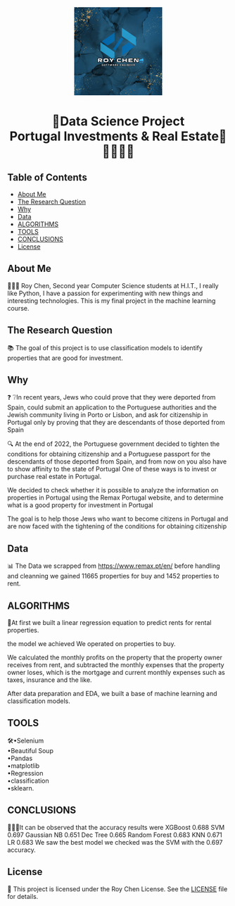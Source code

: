 <div align="center">
  <img src="Roy Chen Logo.png" alt="Project Logo" width="200">
  <h1>🌟Data Science Project<br/>Portugal Investments & Real Estate🌟<br/> 🕵️‍♀️🕵️‍♂️</h1>
</div>

## Table of Contents
- [About Me](#About-Me)
- [The Research Question](#The-Research-Question)
- [Why](#Why)
- [Data](#Data)
- [ALGORITHMS](#ALGORITHMS)
- [TOOLS](#TOOLS)
- [CONCLUSIONS](#CONCLUSIONS)
- [License](#license)

## About Me
👨🏽‍💻 Roy Chen,
Second year Computer Science students at H.I.T.,
I really like Python, I have a passion for experimenting with new things and interesting technologies.
This is my final project in the machine learning course.

## The Research Question
📚 The goal of this project is to use classification models to identify properties that are good for investment. 

## Why
❓ ❔In recent years, Jews who could prove that they were
deported from Spain, could submit an application to
the Portuguese authorities and the Jewish community
living in Porto or Lisbon, and ask for citizenship in
Portugal only by proving that they are descendants of
those deported from Spain

🔍 At the end of 2022, the Portuguese government
decided to tighten the conditions for obtaining
citizenship and a Portuguese passport for the
descendants of those deported from Spain, and from
now on you also have to show affinity to the state of
Portugal
One of these ways is to invest or purchase real estate in
Portugal.

We decided to check whether it is possible to analyze
the information on properties in Portugal using the
Remax Portugal website, and to determine what is a
good property for investment in Portugal

The goal is to help those Jews who want to become
citizens in Portugal and are now faced with the
tightening of the conditions for obtaining citizenship

## Data
📊 The Data we scrapped from https://www.remax.pt/en/
before handling and cleanning we gained 11665 properties for buy
and 1452 properties to rent.


## ALGORITHMS
🛅At first we built a linear regression equation to predict rents for rental properties.

the model we achieved
We operated on properties to buy.

We calculated the monthly profits on the property that the property owner receives from rent, and subtracted the monthly expenses that the property owner loses,
which is the mortgage and current monthly expenses such as taxes, insurance and the like.

After data preparation and EDA, we built a base of machine learning and classification models.


## TOOLS
🛠•Selenium<br/>
•Beautiful Soup <br/>
•Pandas<br/>
•matplotlib <br/>
•Regression<br/>
•classification<br/>
•sklearn.  <br/>

## CONCLUSIONS

👨🏽‍🏫It can be observed that the accuracy results were
XGBoost 0.688
SVM 0.697
Gaussian NB 0.651
Dec Tree 0.665
Random Forest 0.683
KNN 0.671
LR 0.683
We saw the best model we checked was the SVM 
with the 0.697 accuracy.

## License
📝 This project is licensed under the Roy Chen License. See the [LICENSE](LICENSE) file for details.
